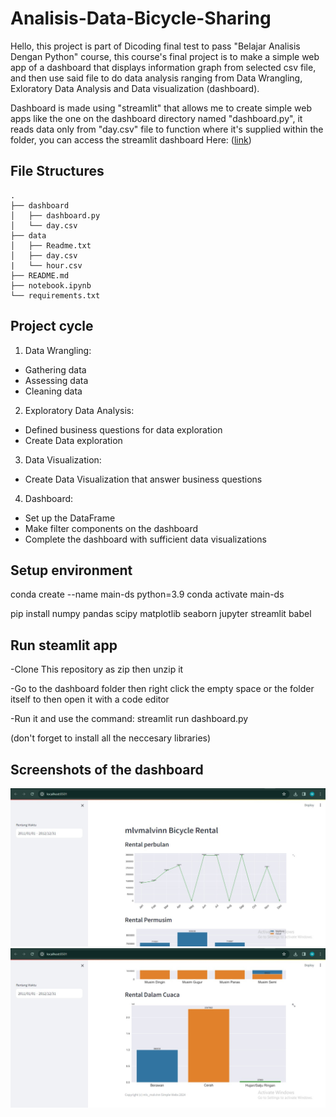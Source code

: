 # Analisis-Data-Bicycle-Sharing
Hello, this project is part of Dicoding final test to pass "Belajar Analisis Dengan Python" course, this course's final project is to make a simple web app of a dashboard that displays information graph from selected csv file, and then use said file to do data analysis ranging from Data Wrangling, Exloratory Data Analysis and Data visualization (dashboard).

Dashboard is made using "streamlit" that allows me to create simple web apps like the one on the dashboard directory named "dashboard.py", it reads data only from "day.csv" file to function where it's supplied within the folder, you can access the streamlit dashboard Here: ([link](https://mlvmalvinnbicyclesharing.streamlit.app/))

## File Structures
```
.
├── dashboard
│   ├── dashboard.py
│   └── day.csv
├── data
│   ├── Readme.txt
│   ├── day.csv
|   └── hour.csv
├── README.md
├── notebook.ipynb
└── requirements.txt
```

## Project cycle
1. Data Wrangling: 
 - Gathering data
 - Assessing data
 - Cleaning data
2. Exploratory Data Analysis:
 - Defined business questions for data exploration
 - Create Data exploration
3. Data Visualization:
 - Create Data Visualization that answer business questions
4. Dashboard:
 - Set up the DataFrame
 - Make filter components on the dashboard
 - Complete the dashboard with sufficient data visualizations

## Setup environment
conda create --name main-ds python=3.9
conda activate main-ds

pip install numpy pandas scipy matplotlib seaborn jupyter streamlit babel

## Run steamlit app
-Clone This repository as zip then unzip it

-Go to the dashboard folder then right click the empty space or the folder itself to then open it with a code editor

-Run it and use the command:
streamlit run dashboard.py

(don't forget to install all the neccesary libraries)

## Screenshots of the dashboard
![Dashboard1](https://github.com/mlvmalvinn/dump/blob/main/Dashboard1.jpeg?raw=true)
![Dashboard1](https://github.com/mlvmalvinn/dump/blob/main/Dashboard2.jpeg?raw=true)

